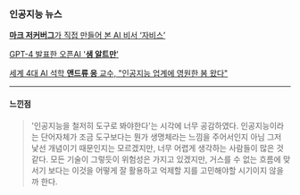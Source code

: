 ### 인공지능 뉴스

[**마크 저커버그**가 직접 만들어 본 AI 비서 ‘자비스’](https://about.fb.com/ko/news/2016/12/%EB%A7%88%ED%81%AC-%EC%A0%80%EC%BB%A4%EB%B2%84%EA%B7%B8-ai-%EB%B9%84%EC%84%9C-%EC%9E%90%EB%B9%84%EC%8A%A4%EC%97%90-%EB%8C%80%ED%95%B4-%EC%9D%B4%EC%95%BC%EA%B8%B0%ED%95%98%EB%8B%A4/)

[GPT-4 발표한 오픈AI '**샘 알트만**'](https://www.aitimes.kr/news/articleView.html?idxno=27595)

[세계 4대 AI 석학 **앤드류 응** 교수, "인공지능 업계에 영원한 봄 왔다"](https://www.donga.com/news/It/article/all/20230725/120394744/1)

---

#### 느낀점

> '인공지능을 철저히 도구로 봐야한다'는 시각에 너무 공감하였다.
> 인공지능이라는 단어자체가 조금 도구보다는 뭔가 생명체라는 느낌을 주어서인지 아님 그저 낯선 개념이기 때문인지는 모르겠지만, 너무 어렵게 생각하는 사람들이 많은 것 같다.
> 모든 기술이 그렇듯이 위험성은 가지고 있겠지만, 거스를 수 없는 흐름에 맞서기 보다는 이것을 어떻게 잘 활용하고 억제할 지를 고민해야할 시기이지 않을까 한다.
